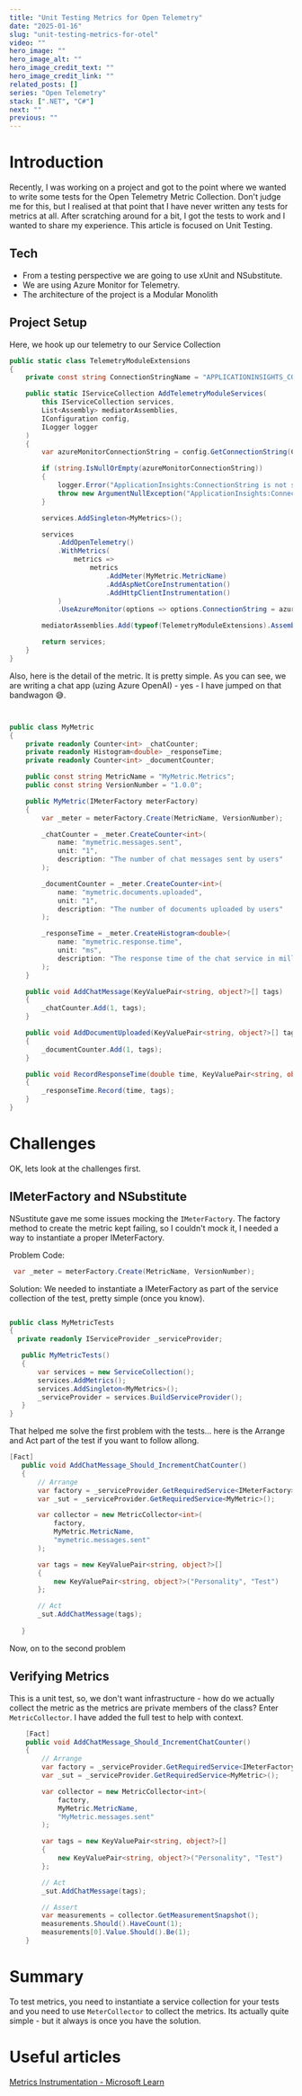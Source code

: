 ```yaml
---
title: "Unit Testing Metrics for Open Telemetry"
date: "2025-01-16"
slug: "unit-testing-metrics-for-otel"
video: ""
hero_image: ""
hero_image_alt: ""
hero_image_credit_text: ""
hero_image_credit_link: ""
related_posts: []
series: "Open Telemetry"
stack: [".NET", "C#"]
next: ""
previous: ""
---
```

# Introduction

Recently, I was working on a project and got to the point where we wanted to write some tests for the Open Telemetry Metric Collection. Don't judge me for this, but I realised at that 
point that I have never written any tests for metrics at all. After scratching around for a bit, I got the tests to work and I wanted to share my experience. This article is focused on Unit 
Testing.

## Tech
- From a testing perspective we are going to use xUnit and NSubstitute. 
- We are using Azure Monitor for Telemetry. 
- The architecture of the project is a Modular Monolith

## Project Setup
Here, we hook up our telemetry to our Service Collection

```csharp
public static class TelemetryModuleExtensions
{
    private const string ConnectionStringName = "APPLICATIONINSIGHTS_CONNECTION_STRING";

    public static IServiceCollection AddTelemetryModuleServices(
        this IServiceCollection services,
        List<Assembly> mediatorAssemblies,
        IConfiguration config,
        ILogger logger
    )
    {
        var azureMonitorConnectionString = config.GetConnectionString(ConnectionStringName);

        if (string.IsNullOrEmpty(azureMonitorConnectionString))
        {
            logger.Error("ApplicationInsights:ConnectionString is not set");
            throw new ArgumentNullException("ApplicationInsights:ConnectionString");
        }

        services.AddSingleton<MyMetrics>();

        services
            .AddOpenTelemetry()
            .WithMetrics(
                metrics =>
                    metrics
                        .AddMeter(MyMetric.MetricName)
                        .AddAspNetCoreInstrumentation()
                        .AddHttpClientInstrumentation()
            )
            .UseAzureMonitor(options => options.ConnectionString = azureMonitorConnectionString);

        mediatorAssemblies.Add(typeof(TelemetryModuleExtensions).Assembly);

        return services;
    }
}

```

Also, here is the detail of the metric. It is pretty simple. As you can see, we are writing a chat app (uzing Azure OpenAI) - yes - I have jumped on that bandwagon 😅.

```csharp


public class MyMetric
{
    private readonly Counter<int> _chatCounter;
    private readonly Histogram<double> _responseTime;
    private readonly Counter<int> _documentCounter;

    public const string MetricName = "MyMetric.Metrics";
    public const string VersionNumber = "1.0.0";

    public MyMetric(IMeterFactory meterFactory)
    {
        var _meter = meterFactory.Create(MetricName, VersionNumber);

        _chatCounter = _meter.CreateCounter<int>(
            name: "mymetric.messages.sent",
            unit: "1",
            description: "The number of chat messages sent by users"
        );

        _documentCounter = _meter.CreateCounter<int>(
            name: "mymetric.documents.uploaded",
            unit: "1",
            description: "The number of documents uploaded by users"
        );

        _responseTime = _meter.CreateHistogram<double>(
            name: "mymetric.response.time",
            unit: "ms",
            description: "The response time of the chat service in milliseconds"
        );
    }

    public void AddChatMessage(KeyValuePair<string, object?>[] tags)
    {
        _chatCounter.Add(1, tags);
    }

    public void AddDocumentUploaded(KeyValuePair<string, object?>[] tags)
    {
        _documentCounter.Add(1, tags);
    }

    public void RecordResponseTime(double time, KeyValuePair<string, object?>[] tags)
    {
        _responseTime.Record(time, tags);
    }
}

```



# Challenges
OK, lets look at the challenges first. 

## IMeterFactory and NSubstitute
NSustitute gave me some issues mocking the ```IMeterFactory```. The factory method to create the metric kept failing, so I couldn't mock it, I needed a way to instantiate 
a proper IMeterFactory. 

Problem Code:
```csharp
 var _meter = meterFactory.Create(MetricName, VersionNumber);
 ```

 Solution:
 We needed to instantiate a IMeterFactory as part of the service collection of the test, pretty simple (once you know). 
 ```csharp

public class MyMetricTests
{
   private readonly IServiceProvider _serviceProvider;

    public MyMetricTests()
    {
        var services = new ServiceCollection();
        services.AddMetrics();
        services.AddSingleton<MyMetrics>();
        _serviceProvider = services.BuildServiceProvider();
    }
}
 ```

 That helped me solve the first problem with the tests... here is the Arrange and Act part of the test if you want to follow allong.

 ```csharp
[Fact]
    public void AddChatMessage_Should_IncrementChatCounter()
    {
        // Arrange
        var factory = _serviceProvider.GetRequiredService<IMeterFactory>();
        var _sut = _serviceProvider.GetRequiredService<MyMetric>();

        var collector = new MetricCollector<int>(
            factory,
            MyMetric.MetricName,
            "mymetric.messages.sent"
        );

        var tags = new KeyValuePair<string, object?>[]
        {
            new KeyValuePair<string, object?>("Personality", "Test")
        };

        // Act
        _sut.AddChatMessage(tags);
   
    }

 ```

 Now, on to the second problem

 ## Verifying Metrics
 This is a unit test, so, we don't want infrastructure - how do we actually collect the metric as the metrics are private members of the class? Enter ```MetricCollector```. 
 I have added the full test to help with context.

```csharp
    [Fact]
    public void AddChatMessage_Should_IncrementChatCounter()
    {
        // Arrange
        var factory = _serviceProvider.GetRequiredService<IMeterFactory>();
        var _sut = _serviceProvider.GetRequiredService<MyMetric>();

        var collector = new MetricCollector<int>(
            factory,
            MyMetric.MetricName,
            "MyMetric.messages.sent"
        );

        var tags = new KeyValuePair<string, object?>[]
        {
            new KeyValuePair<string, object?>("Personality", "Test")
        };

        // Act
        _sut.AddChatMessage(tags);

        // Assert
        var measurements = collector.GetMeasurementSnapshot();
        measurements.Should().HaveCount(1);
        measurements[0].Value.Should().Be(1);
    }
```

# Summary
To test metrics, you need to instantiate a service collection for your tests and you need to use ```MeterCollector``` to collect the metrics. Its actually quite simple - 
but it always is once you have the solution. 

# Useful articles

[Metrics Instrumentation - Microsoft Learn](https://learn.microsoft.com/en-us/dotnet/core/diagnostics/metrics-instrumentation)






